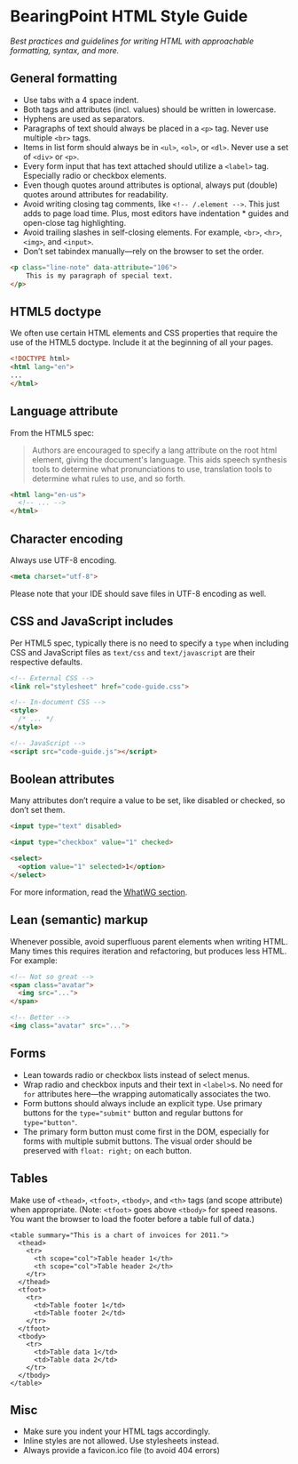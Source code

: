 # BearingPoint HTML Style Guide
*Best practices and guidelines for writing HTML with approachable formatting, syntax, and more.*

## General formatting
* Use tabs with a 4 space indent.
* Both tags and attributes (incl. values) should be written in lowercase.
* Hyphens are used as separators.
* Paragraphs of text should always be placed in a `<p>` tag. Never use multiple `<br>` tags.
* Items in list form should always be in `<ul>`, `<ol>`, or `<dl>`. Never use a set of `<div>` or `<p>`.
* Every form input that has text attached should utilize a `<label>` tag. Especially radio or checkbox elements.
* Even though quotes around attributes is optional, always put (double) quotes around attributes for readability.
* Avoid writing closing tag comments, like `<!-- /.element -->`. This just adds to page load time. Plus, most editors have indentation * guides and open-close tag highlighting.
* Avoid trailing slashes in self-closing elements. For example, `<br>`, `<hr>`, `<img>`, and `<input>`.
* Don’t set tabindex manually—rely on the browser to set the order.

```html
<p class="line-note" data-attribute="106">
	This is my paragraph of special text.
</p>
```

## HTML5 doctype
We often use certain HTML elements and CSS properties that require the use of the HTML5 doctype. Include it at the beginning of all your pages.
```html
<!DOCTYPE html>
<html lang="en">
...
</html>
```
## Language attribute
From the HTML5 spec:
>Authors are encouraged to specify a lang attribute on the root html element, giving the document's language. This aids speech synthesis tools to determine what pronunciations to use, translation tools to determine what rules to use, and so forth.
```html
<html lang="en-us">
  <!-- ... -->
</html>
```

## Character encoding
Always use UTF-8 encoding.

```html
<meta charset="utf-8">
```

Please note that your IDE should save files in UTF-8 encoding as well.

## CSS and JavaScript includes
Per HTML5 spec, typically there is no need to specify a `type` when including CSS and JavaScript files as `text/css` and `text/javascript` are their respective defaults.

```html
<!-- External CSS -->
<link rel="stylesheet" href="code-guide.css">

<!-- In-document CSS -->
<style>
  /* ... */
</style>

<!-- JavaScript -->
<script src="code-guide.js"></script>
```

## Boolean attributes
Many attributes don’t require a value to be set, like disabled or checked, so don’t set them.
```html
<input type="text" disabled>

<input type="checkbox" value="1" checked>

<select>
  <option value="1" selected>1</option>
</select>
```
For more information, read the [WhatWG section](https://html.spec.whatwg.org/multipage/infrastructure.html#boolean-attributes).

## Lean (semantic) markup
Whenever possible, avoid superfluous parent elements when writing HTML. Many times this requires iteration and refactoring, but produces less HTML. For example:
```html
<!-- Not so great -->
<span class="avatar">
  <img src="...">
</span>

<!-- Better -->
<img class="avatar" src="...">
```

## Forms
* Lean towards radio or checkbox lists instead of select menus.
* Wrap radio and checkbox inputs and their text in `<label>`s. No need for `for` attributes here—the wrapping automatically associates the two.
* Form buttons should always include an explicit type. Use primary buttons for the `type="submit"` button and regular buttons for `type="button"`.
* The primary form button must come first in the DOM, especially for forms with multiple submit buttons. The visual order should be preserved with `float: right;` on each button.

## Tables
Make use of `<thead>`, `<tfoot>`, `<tbody>`, and `<th>` tags (and scope attribute) when appropriate. (Note: `<tfoot>` goes above `<tbody>` for speed reasons. You want the browser to load the footer before a table full of data.)

```
<table summary="This is a chart of invoices for 2011.">
  <thead>
    <tr>
      <th scope="col">Table header 1</th>
      <th scope="col">Table header 2</th>
    </tr>
  </thead>
  <tfoot>
    <tr>
      <td>Table footer 1</td>
      <td>Table footer 2</td>
    </tr>
  </tfoot>
  <tbody>
    <tr>
      <td>Table data 1</td>
      <td>Table data 2</td>
    </tr>
  </tbody>
</table>
```

## Misc
* Make sure you indent your HTML tags accordingly.
* Inline styles are not allowed. Use stylesheets instead.
* Always provide a favicon.ico file (to avoid 404 errors)
